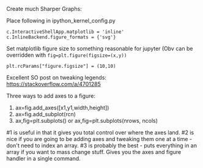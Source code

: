 Create much Sharper Graphs:

Place following in ipython_kernel_config.py

```
c.InteractiveShellApp.matplotlib = 'inline'
c.InlineBackend.figure_formats = {'svg'}
```

Set matplotlib figure size to something reasonable for jupyter
(Obv can be overridden with `fig=plt.figure(figsize=(x,y))`

```
plt.rcParams["figure.figsize"] = (10,10)
```

Excellent SO post on tweaking legends: https://stackoverflow.com/a/4701285


Three ways to add axes to a figure:

1. ax=fig.add_axes([x1,y1,width,height])
2. ax=fig.add_subplot(rcn)
3. ax,fig=plt.subplots() or ax,fig=plt.subplots(nrows, ncols)

#1 is useful in that it gives you total control over where the axes land.
#2 is nice if you are going to be adding axes and tweaking them one at a time - don't need to index an array.
#3 is probably the best - puts everything in an array if you want to mass change stuff.  Gives you the axes and figure handler in a single command.
